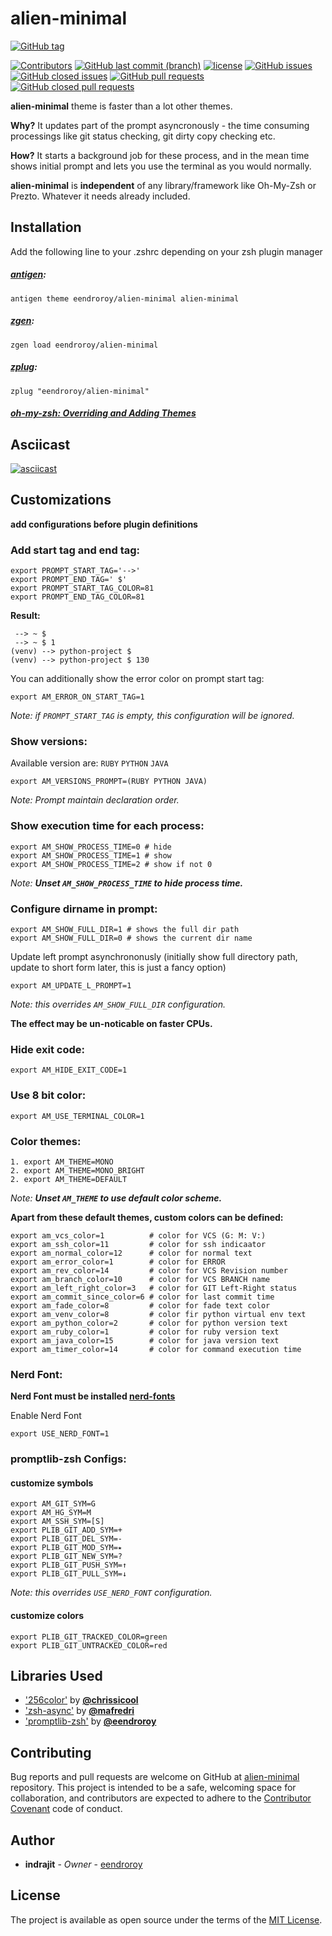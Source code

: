 # alien-minimal 

[![GitHub tag](https://img.shields.io/github/tag/eendroroy/alien-minimal.svg)](https://github.com/eendroroy/alien-minimal/tags)

[![Contributors](https://img.shields.io/github/contributors/eendroroy/alien-minimal.svg)](https://github.com/eendroroy/alien-minimal/graphs/contributors)
[![GitHub last commit (branch)](https://img.shields.io/github/last-commit/eendroroy/alien-minimal/master.svg)](https://github.com/eendroroy/alien-minimal)
[![license](https://img.shields.io/github/license/eendroroy/alien-minimal.svg)](https://github.com/eendroroy/alien-minimal/blob/master/LICENSE)
[![GitHub issues](https://img.shields.io/github/issues/eendroroy/alien-minimal.svg)](https://github.com/eendroroy/alien-minimal/issues)
[![GitHub closed issues](https://img.shields.io/github/issues-closed/eendroroy/alien-minimal.svg)](https://github.com/eendroroy/alien-minimal/issues?q=is%3Aissue+is%3Aclosed)
[![GitHub pull requests](https://img.shields.io/github/issues-pr/eendroroy/alien-minimal.svg)](https://github.com/eendroroy/alien-minimal/pulls)
[![GitHub closed pull requests](https://img.shields.io/github/issues-pr-closed/eendroroy/alien-minimal.svg)](https://github.com/eendroroy/alien-minimal/pulls?q=is%3Apr+is%3Aclosed)

**alien-minimal** theme is faster than a lot other themes.

**Why?** It updates part of the prompt asyncronously - the time consuming processings like git status checking, git dirty copy checking etc.

**How?** It starts a background job for these process, and in the mean time shows initial prompt and lets you use the terminal as you would normally.

**alien-minimal** is **independent** of any library/framework like Oh-My-Zsh or Prezto. Whatever it needs already included.


## Installation

Add the following line to your .zshrc depending on your zsh plugin manager

##### [antigen](https://github.com/zsh-users/antigen):

    antigen theme eendroroy/alien-minimal alien-minimal

##### [zgen](https://github.com/tarjoilija/zgen):

    zgen load eendroroy/alien-minimal

##### [zplug](https://github.com/zplug/zplug):

    zplug "eendroroy/alien-minimal"

##### [oh-my-zsh: Overriding and Adding Themes](https://github.com/robbyrussell/oh-my-zsh/wiki/Customization#overriding-and-adding-themes)

## Asciicast

[![asciicast](http://asciinema.org/a/152668.png)](https://asciinema.org/a/152668)

## Customizations

**add configurations before plugin definitions**
    
### Add start tag and end tag:

    export PROMPT_START_TAG='-->'
    export PROMPT_END_TAG=' $'
    export PROMPT_START_TAG_COLOR=81
    export PROMPT_END_TAG_COLOR=81

**Result:**

     --> ~ $
     --> ~ $ 1
    (venv) --> python-project $
    (venv) --> python-project $ 130

You can additionally show the error color on prompt start tag:

    export AM_ERROR_ON_START_TAG=1

_Note: if `PROMPT_START_TAG` is empty, this configuration will be ignored._

### Show versions:

Available version are: `RUBY` `PYTHON` `JAVA`

    export AM_VERSIONS_PROMPT=(RUBY PYTHON JAVA)

_Note: Prompt maintain declaration order._

### Show execution time for each process:

    export AM_SHOW_PROCESS_TIME=0 # hide
    export AM_SHOW_PROCESS_TIME=1 # show
    export AM_SHOW_PROCESS_TIME=2 # show if not 0

_Note: **Unset `AM_SHOW_PROCESS_TIME` to hide process time.**_

### Configure dirname in prompt:

    export AM_SHOW_FULL_DIR=1 # shows the full dir path
    export AM_SHOW_FULL_DIR=0 # shows the current dir name

Update left prompt asynchrononusly (initially show full directory path, update to short form later, this is just a fancy option)

    export AM_UPDATE_L_PROMPT=1

_Note: this overrides `AM_SHOW_FULL_DIR` configuration._

**The effect may be un-noticable on faster CPUs.**

### Hide exit code:

    export AM_HIDE_EXIT_CODE=1

### Use 8 bit color:

    export AM_USE_TERMINAL_COLOR=1


### Color themes:

    1. export AM_THEME=MONO
    2. export AM_THEME=MONO_BRIGHT
    2. export AM_THEME=DEFAULT

_Note: **Unset `AM_THEME` to use default color scheme.**_

**Apart from these default themes, custom colors can be defined:**

    export am_vcs_color=1          # color for VCS (G: M: V:)
    export am_ssh_color=11         # color for ssh indicaator
    export am_normal_color=12      # color for normal text
    export am_error_color=1        # color for ERROR
    export am_rev_color=14         # color for VCS Revision number
    export am_branch_color=10      # color for VCS BRANCH name
    export am_left_right_color=3   # color for GIT Left-Right status
    export am_commit_since_color=6 # color for last commit time
    export am_fade_color=8         # color for fade text color
    export am_venv_color=8         # color fir python virtual env text
    export am_python_color=2       # color for python version text
    export am_ruby_color=1         # color for ruby version text
    export am_java_color=15        # color for java version text
    export am_timer_color=14       # color for command execution time

### Nerd Font:

**Nerd Font must be installed [nerd-fonts](https://github.com/ryanoasis/nerd-fonts)**

Enable Nerd Font

    export USE_NERD_FONT=1

### promptlib-zsh Configs:

#### customize symbols

    export AM_GIT_SYM=G
    export AM_HG_SYM=M
    export AM_SSH_SYM=[S]
    export PLIB_GIT_ADD_SYM=+
    export PLIB_GIT_DEL_SYM=-
    export PLIB_GIT_MOD_SYM=⭑
    export PLIB_GIT_NEW_SYM=?
    export PLIB_GIT_PUSH_SYM=↑
    export PLIB_GIT_PULL_SYM=↓

_Note: this overrides `USE_NERD_FONT` configuration._

#### customize colors

    export PLIB_GIT_TRACKED_COLOR=green
    export PLIB_GIT_UNTRACKED_COLOR=red

## Libraries Used

- ['256color'](https://github.com/chrissicool/zsh-256color) by **[@chrissicool](https://github.com/chrissicool)**
- ['zsh-async'](https://github.com/mafredri/zsh-async) by **[@mafredri](https://github.com/mafredri)**
- ['promptlib-zsh'](https://github.com/eendroroy/promptlib-zsh) by **[@eendroroy](https://github.com/eendroroy)**

## Contributing

Bug reports and pull requests are welcome on GitHub at [alien-minimal](https://github.com/eendroroy/alien-minimal) repository.
This project is intended to be a safe, welcoming space for collaboration, and contributors are expected to adhere to the [Contributor Covenant](http://contributor-covenant.org) code of conduct.

## Author

* **indrajit** - *Owner* - [eendroroy](https://github.com/eendroroy)

## License

The project is available as open source under the terms of the [MIT License](http://opensource.org/licenses/MIT).

